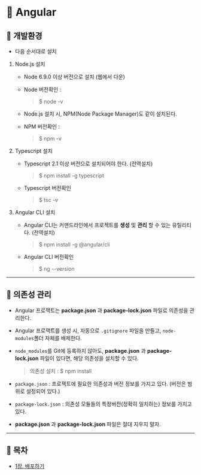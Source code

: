 # 🐫 Angular

## 🐫 개발환경

* 다음 순서대로 설치

1. Node.js 설치

    * Node 6.9.0 이상 버전으로 설치 (웹에서 다운)

    * Node 버전확인 :

        > $ node -v

    * Node.js 설치 시, NPM(Node Package Manager)도 같이 설치된다.

    * NPM 버전확인 :

        > $ npm -v

1. Typescript 설치

    * Typescript 2.1 이상 버전으로 설치되어야 한다. (전역설치)

        > $ npm install -g typescript

    * Typescript 버전확인

        > $ tsc -v

1. Angular CLI 설치

    * Angular CLI는 커맨드라인에서 프로젝트를 **생성** 및 **관리** 할 수 있는 유틸리티다. (전역설치)

        > $ npm install -g @angular/cli

    * Angular CLI 버전확인

        > $ ng --version


---


## 🐫 의존성 관리

* Angular 프로잭트는 **package.json** 과 **package-lock.json** 파일로 의존성을 관리한다.

* Angular 프로잭트를 생성 시, 자동으로 ``.gitignore`` 파일을 만들고, ``node-modules``폴더 자체를 배제한다.

* ``node_modules``를 Git에 등록하지 않아도, **package.json** 과 **package-lock.json** 파일이 있다면, 해당 의존성을 설치할 수 있다.

    > 의존성 설치 : $ npm install

* ``package.json`` : 프로잭트에 필요한 의존성과 버전 정보를 가지고 있다. (버전은 범위로 설정되어 있다.)

* ``package-lock.json`` : 의존성 모듈들의 특정버전(정확히 일치하는) 정보를 가지고 있다.

* **package.json** 과 **package-lock.json** 파일은 절대 지우지 말자.


---


## 🐫 목차

* [1장. 배포하기](https://github.com/Chocobe/-Study-AngularMaster/blob/master/chap_01/angular-reddit/README.md)